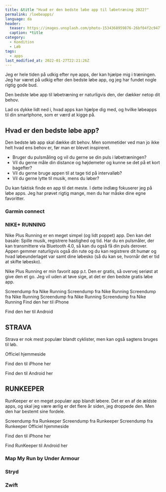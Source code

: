 ```yaml
---
title: &title "Hvad er den bedste løbe app til løbetræning 2022?"
permalink: /loebeapps/
language: da
header:
  teaser: https://images.unsplash.com/photo-1534368959876-26bf04f2c947?ixlib=rb-1.2.1&ixid=MnwxMjA3fDB8MHxwaG90by1wYWdlfHx8fGVufDB8fHx8&auto=format&fit=crop&w=400&q=5
  caption: *title
category:
  - Kondition
  - Løb
tags:
  - apps
last_modified_at: 2022-01-27T22:21:26Z
---
```


Jeg er hele tiden på udkig efter nye apps, der kan hjælpe mig i træningen. Jeg har været på udkig efter den bedste løbe app, og jeg har fundet nogle rigtig gode bud.

Den bedste løbe app til løbetræning er naturligvis den, der dækker netop dit behov.

Lad os dykke lidt ned i, hvad apps kan hjælpe dig med, og hvilke løbeapps til din smartphone, som er værd at kigge på.

## Hvad er den bedste løbe app?

Den bedste løb app skal dække dit behov. Men sommetider ved man jo ikke helt hvad ens behov er, før man er blevet inspireret.

- Bruger du pulsmåling og vil du gerne se din puls i løbetræningen?
- Vil du gerne måle din distance og højdemeter og kunne se det på et kort bagefter?
- Vil du gerne bruge appen til at tage tid på intervalløb?
- Vil du gerne lytte til musik, mens du løber?

Du kan faktisk finde en app til det meste. I dette indlæg fokuserer jeg på løbe apps. Jeg har prøvet rigtig mange, men du har måske dine egne favoritter.


### Garmin connect

### NIKE+ RUNNING
Nike Plus Running er en meget simpel (og lidt poppet) app. Den kan det basale: Spille musik, registrere hastighed og tid. Har du en pulsmåler, der kan transmittere via Bluetooth 4.0, så kan du også få din puls derover. Appen gemmer naturligvis også din rute og du kan registrere dit humør og hvad løbeunderlaget var samt dine løbesko (så du kan se, hvornår det er tid at skifte løbesko).

Nike Plus Running er min favorit app p.t. Den er gratis, så overvej seriøst at give den et go. Jeg vil uden at tøve sige, at det er den bedste gratis løbe app.

Screendump fra Nike Running Screendump fra Nike Running Screendump fra Nike Running Screendump fra Nike Running Screendump fra Nike Running
Find den her til iPhone

Find den her til Android

## STRAVA
Strava er nok mest populær blandt cyklister, men kan også sagtens bruges til løb.

Officiel hjemmeside

Find den til iPhone her

Find den til Android her

## RUNKEEPER
RunKeeper er en meget populær app blandt løbere. Det er en af de ældste apps, og skal jeg være ærlig er det flere år siden, jeg droppede den. Men den har bestemt sine fordele.

Screendump fra Runkeeper Screendump fra Runkeeper Screendump fra Runkeeper
Officiel hjemmeside

Find den til iPhone her

Find RunKeeper til Android her


### Map My Run by Under Armour


### Stryd



### Zwift
